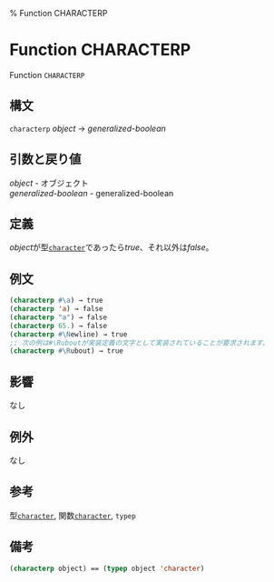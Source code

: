 % Function CHARACTERP

# Function CHARACTERP


Function `CHARACTERP`


## 構文

`characterp` *object* -> *generalized-boolean*


## 引数と戻り値

*object* - オブジェクト  
*generalized-boolean* - generalized-boolean


## 定義

*object*が型[`character`](13.2.character-system-class.html)であったら*true*、それ以外は*false*。


## 例文

```lisp
(characterp #\a) → true
(characterp 'a) → false
(characterp "a") → false
(characterp 65.) → false
(characterp #\Newline) → true
;; 次の例は#\Ruboutが実装定義の文字として実装されていることが要求されます。
(characterp #\Rubout) → true
```


## 影響

なし


## 例外

なし


## 参考

型[`character`](13.2.character-system-class.html),
関数[`character`](13.2.character-function.html),
`typep`


## 備考

```lisp
(characterp object) == (typep object 'character)
```

